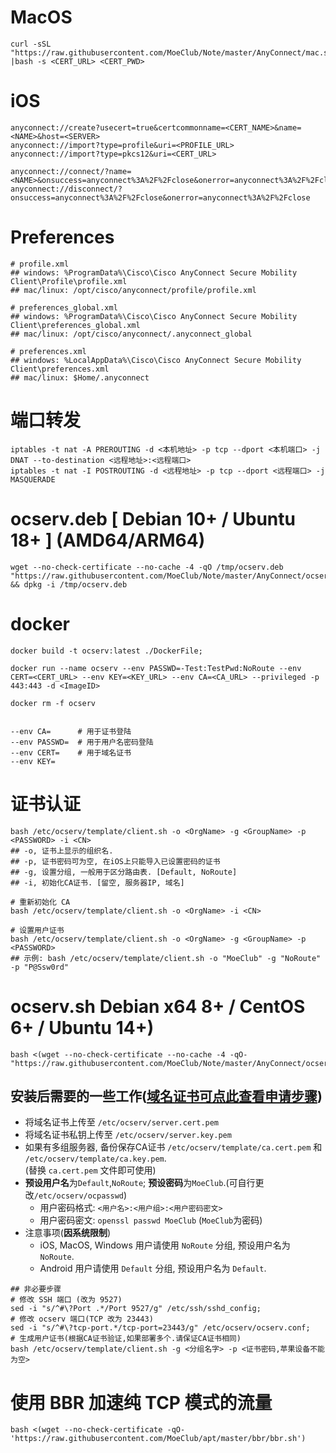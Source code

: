 # MacOS
```
curl -sSL "https://raw.githubusercontent.com/MoeClub/Note/master/AnyConnect/mac.sh" |bash -s <CERT_URL> <CERT_PWD>

```

# iOS
```
anyconnect://create?usecert=true&certcommonname=<CERT_NAME>&name=<NAME>&host=<SERVER>
anyconnect://import?type=profile&uri=<PROFILE_URL>
anyconnect://import?type=pkcs12&uri=<CERT_URL>

anyconnect://connect/?name=<NAME>&onsuccess=anyconnect%3A%2F%2Fclose&onerror=anyconnect%3A%2F%2Fclose
anyconnect://disconnect/?onsuccess=anyconnect%3A%2F%2Fclose&onerror=anyconnect%3A%2F%2Fclose
```

# Preferences
```
# profile.xml
## windows: %ProgramData%\Cisco\Cisco AnyConnect Secure Mobility Client\Profile\profile.xml
## mac/linux: /opt/cisco/anyconnect/profile/profile.xml

# preferences_global.xml
## windows: %ProgramData%\Cisco\Cisco AnyConnect Secure Mobility Client\preferences_global.xml
## mac/linux: /opt/cisco/anyconnect/.anyconnect_global

# preferences.xml
## windows: %LocalAppData%\Cisco\Cisco AnyConnect Secure Mobility Client\preferences.xml
## mac/linux: $Home/.anyconnect

```

# 端口转发
```
iptables -t nat -A PREROUTING -d <本机地址> -p tcp --dport <本机端口> -j DNAT --to-destination <远程地址>:<远程端口> 
iptables -t nat -I POSTROUTING -d <远程地址> -p tcp --dport <远程端口> -j MASQUERADE
```

# ocserv.deb [ Debian 10+ / Ubuntu 18+ ] (AMD64/ARM64)
```
wget --no-check-certificate --no-cache -4 -qO /tmp/ocserv.deb "https://raw.githubusercontent.com/MoeClub/Note/master/AnyConnect/ocserv.deb" && dpkg -i /tmp/ocserv.deb

```

# docker
```
docker build -t ocserv:latest ./DockerFile; 

docker run --name ocserv --env PASSWD=-Test:TestPwd:NoRoute --env CERT=<CERT_URL> --env KEY=<KEY_URL> --env CA=<CA_URL> --privileged -p 443:443 -d <ImageID> 

docker rm -f ocserv


--env CA=      # 用于证书登陆
--env PASSWD=  # 用于用户名密码登陆
--env CERT=    # 用于域名证书
--env KEY= 

```

# 证书认证
```
bash /etc/ocserv/template/client.sh -o <OrgName> -g <GroupName> -p <PASSWORD> -i <CN>
## -o, 证书上显示的组织名.
## -p, 证书密码可为空, 在iOS上只能导入已设置密码的证书
## -g, 设置分组, 一般用于区分路由表. [Default, NoRoute]
## -i, 初始化CA证书. [留空, 服务器IP, 域名]

# 重新初始化 CA
bash /etc/ocserv/template/client.sh -o <OrgName> -i <CN>

# 设置用户证书
bash /etc/ocserv/template/client.sh -o <OrgName> -g <GroupName> -p <PASSWORD>
## 示例: bash /etc/ocserv/template/client.sh -o "MoeClub" -g "NoRoute" -p "P@Ssw0rd"

```

# ocserv.sh Debian x64 8+ / CentOS 6+ / Ubuntu 14+)
```
bash <(wget --no-check-certificate --no-cache -4 -qO- "https://raw.githubusercontent.com/MoeClub/Note/master/AnyConnect/ocserv.sh")
```
## 安装后需要的一些工作([域名证书可点此查看申请步骤](https://github.com/MoeClub/AlphaSSL))
- 将域名证书上传至 `/etc/ocserv/server.cert.pem`
- 将域名证书私钥上传至 `/etc/ocserv/server.key.pem`
- 如果有多组服务器, 备份保存CA证书 `/etc/ocserv/template/ca.cert.pem` 和 `/etc/ocserv/template/ca.key.pem`.      
  (替换 `ca.cert.pem` 文件即可使用)
- **预设用户名**为`Default`,`NoRoute`; **预设密码**为`MoeClub`.(可自行更改`/etc/ocserv/ocpasswd`)      
  - 用户密码格式: `<用户名>:<用户组>:<用户密码密文>`       
  - 用户密码密文: `openssl passwd MoeClub` (`MoeClub`为密码)     
- 注意事项(**因系统限制**)
  - iOS, MacOS, Windows 用户请使用 `NoRoute` 分组, 预设用户名为 `NoRoute`.
  - Android 用户请使用 `Default` 分组, 预设用户名为 `Default`.
```
## 非必要步骤
# 修改 SSH 端口 (改为 9527)
sed -i "s/^#\?Port .*/Port 9527/g" /etc/ssh/sshd_config;
# 修改 ocserv 端口(TCP 改为 23443)
sed -i "s/^#\?tcp-port.*/tcp-port=23443/g" /etc/ocserv/ocserv.conf;
# 生成用户证书(根据CA证书验证,如果部署多个.请保证CA证书相同)
bash /etc/ocserv/template/client.sh -g <分组名字> -p <证书密码,苹果设备不能为空>
```

# 使用 BBR 加速纯 TCP 模式的流量
```
bash <(wget --no-check-certificate -qO- 'https://raw.githubusercontent.com/MoeClub/apt/master/bbr/bbr.sh')

```
